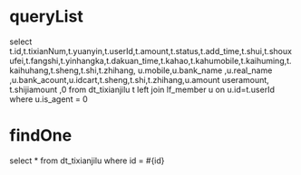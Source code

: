 queryList
===
select t.id,t.tixianNum,t.yuanyin,t.userId,t.amount,t.status,t.add_time,t.shui,t.shouxufei,t.fangshi,t.yinhangka,t.dakuan_time,t.kahao,t.kahumobile,t.kaihuming,t.kaihuhang,t.sheng,t.shi,t.zhihang,
u.mobile,u.bank_name ,u.real_name ,u.bank_acount,u.idcart,t.sheng,t.shi,t.zhihang,u.amount useramount,
t.shijiamount
,0 from dt_tixianjilu t
left join lf_member u on u.id=t.userId where u.is_agent = 0

findOne
===
select * from dt_tixianjilu where id = #{id}